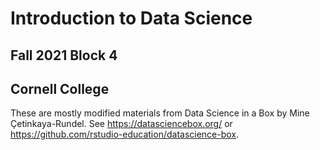# Introduction to Data Science
## Fall 2021 Block 4
## Cornell College

These are mostly modified materials from Data Science in a Box by Mine Çetinkaya-Rundel. See https://datasciencebox.org/ or https://github.com/rstudio-education/datascience-box.


